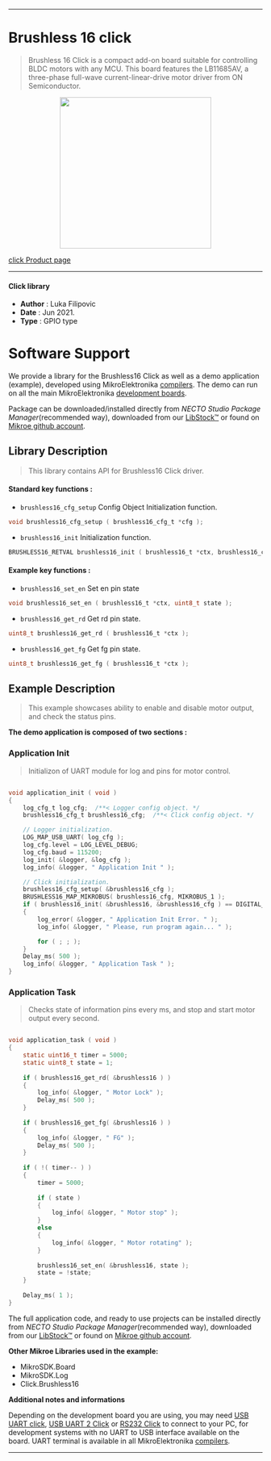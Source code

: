 
---
# Brushless 16 click

> Brushless 16 Click is a compact add-on board suitable for controlling BLDC motors with any MCU. This board features the LB11685AV, a three-phase full-wave current-linear-drive motor driver from ON Semiconductor.

<p align="center">
  <img src="https://download.mikroe.com/images/click_for_ide/brushless_16_click.png" height=300px>
</p>

[click Product page](https://www.mikroe.com/brushless-16-click)

---


#### Click library

- **Author**        : Luka Filipovic
- **Date**          : Jun 2021.
- **Type**          : GPIO type


# Software Support

We provide a library for the Brushless16 Click
as well as a demo application (example), developed using MikroElektronika
[compilers](https://www.mikroe.com/necto-studio).
The demo can run on all the main MikroElektronika [development boards](https://www.mikroe.com/development-boards).

Package can be downloaded/installed directly from *NECTO Studio Package Manager*(recommended way), downloaded from our [LibStock&trade;](https://libstock.mikroe.com) or found on [Mikroe github account](https://github.com/MikroElektronika/mikrosdk_click_v2/tree/master/clicks).

## Library Description

> This library contains API for Brushless16 Click driver.

#### Standard key functions :

- `brushless16_cfg_setup` Config Object Initialization function.
```c
void brushless16_cfg_setup ( brushless16_cfg_t *cfg );
```

- `brushless16_init` Initialization function.
```c
BRUSHLESS16_RETVAL brushless16_init ( brushless16_t *ctx, brushless16_cfg_t *cfg );
```

#### Example key functions :

- `brushless16_set_en` Set en pin state
```c
void brushless16_set_en ( brushless16_t *ctx, uint8_t state );
```

- `brushless16_get_rd` Get rd pin state.
```c
uint8_t brushless16_get_rd ( brushless16_t *ctx );
```

- `brushless16_get_fg` Get fg pin state.
```c
uint8_t brushless16_get_fg ( brushless16_t *ctx );
```

## Example Description

> This example showcases ability to enable and disable motor output,
and check the status pins.

**The demo application is composed of two sections :**

### Application Init

> Initializon of UART module for log and pins for motor control.

```c

void application_init ( void ) 
{
    log_cfg_t log_cfg;  /**< Logger config object. */
    brushless16_cfg_t brushless16_cfg;  /**< Click config object. */

    // Logger initialization.
    LOG_MAP_USB_UART( log_cfg );
    log_cfg.level = LOG_LEVEL_DEBUG;
    log_cfg.baud = 115200;
    log_init( &logger, &log_cfg );
    log_info( &logger, " Application Init " );

    // Click initialization.
    brushless16_cfg_setup( &brushless16_cfg );
    BRUSHLESS16_MAP_MIKROBUS( brushless16_cfg, MIKROBUS_1 );
    if ( brushless16_init( &brushless16, &brushless16_cfg ) == DIGITAL_OUT_UNSUPPORTED_PIN ) 
    {
        log_error( &logger, " Application Init Error. " );
        log_info( &logger, " Please, run program again... " );

        for ( ; ; );
    }
    Delay_ms( 500 );
    log_info( &logger, " Application Task " );
}

```

### Application Task

> Checks state of information pins every ms, and stop and start motor
output every second.

```c

void application_task ( void ) 
{
    static uint16_t timer = 5000;
    static uint8_t state = 1;
    
    if ( brushless16_get_rd( &brushless16 ) )
    {
        log_info( &logger, " Motor Lock" );
        Delay_ms( 500 );
    }
    
    if ( brushless16_get_fg( &brushless16 ) )
    {
        log_info( &logger, " FG" );
        Delay_ms( 500 );
    }
    
    if ( !( timer-- ) )
    {
        timer = 5000;
        
        if ( state )
        {
            log_info( &logger, " Motor stop" );
        }
        else
        {
            log_info( &logger, " Motor rotating" );
        }
        
        brushless16_set_en( &brushless16, state );
        state = !state;
    }
    
    Delay_ms( 1 );
}

```

The full application code, and ready to use projects can be installed directly from *NECTO Studio Package Manager*(recommended way), downloaded from our [LibStock&trade;](https://libstock.mikroe.com) or found on [Mikroe github account](https://github.com/MikroElektronika/mikrosdk_click_v2/tree/master/clicks).

**Other Mikroe Libraries used in the example:**

- MikroSDK.Board
- MikroSDK.Log
- Click.Brushless16

**Additional notes and informations**

Depending on the development board you are using, you may need
[USB UART click](https://www.mikroe.com/usb-uart-click),
[USB UART 2 Click](https://www.mikroe.com/usb-uart-2-click) or
[RS232 Click](https://www.mikroe.com/rs232-click) to connect to your PC, for
development systems with no UART to USB interface available on the board. UART
terminal is available in all MikroElektronika
[compilers](https://shop.mikroe.com/compilers).

---
